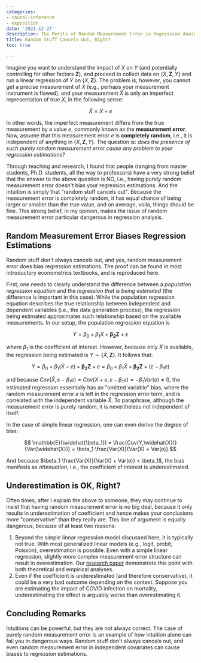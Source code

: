 ```yaml
---
categories:
- causal-inference
- exposition
date: '2021-12-27'
description: The Perils of Random Measurement Error in Regression Analysis
title: Random Stuff Cancels Out, Right?
toc: true

---
```


Imagine you want to understand the impact of $X$ on $Y$ (and potentially controlling for other factors $\boldsymbol{Z}$), and proceed to collect data on $\{X,\boldsymbol{Z},Y\}$ and run a linear regression of $Y$ on $\{X,\boldsymbol{Z}\}$. The problem is, however, you cannot get a precise measurement of $X$ (e.g., perhaps your measurement instrument is flawed), and your measurement $\widehat{X}$ is only an imperfect representation of true $X$, in the following sense:

$$
\widehat{X} = X + e
$$

In other words, the imperfect measurement differs from the true measurement by a value $e$, commonly known as the **measurement error**. Now, assume that this measurement error $e$ is **completely random**, i.e., it is independent of anything in $\{X,\boldsymbol{Z},Y\}$. The question is: *does the presence of such purely random measurement error cause any problem to your regression estimations*?

Through teaching and research, I found that people (ranging from master students, Ph.D. students, all the way to professors) have a very strong belief that the answer to the above question is NO, i.e., having purely random measurement error doesn't bias your regression estimations. And the intuition is simply that "random stuff cancels out". Because the measurement error is completely random, it has equal chance of being larger or smaller than the true value, and on average, voila, things should be fine. This strong belief, in my opinion, makes the issue of random measurement error particular dangerous in regression analysis.

## Random Measurement Error Biases Regression Estimations

Random stuff don't always cancels out, and yes, random measurement error does bias regression estimations. The proof can be found in most introductory econometrics textbooks, and is reproduced here.

First, one needs to clearly understand the difference between a *population regression equation* and the *regression that is being estimated* (the difference is important in this case). While the population regression equation describes the true relationship between independent and dependent variables (i.e., the data generation process), the regression being estimated approximates such relationship based on the available measurements. In our setup, the population regression equation is

$$
Y = \beta_0 + \beta_1 X + \boldsymbol{\beta_2 Z} + \varepsilon
$$

where $\beta_1$ is the coefficient of interest. However, because only $\widehat{X}$ is available, the regression being estimated is $Y \sim \{\widehat{X}, \boldsymbol{Z}\}$. It follows that:

$$
Y = \beta_0 + \beta_1 (\widehat{X}-e) + \boldsymbol{\beta_2 Z} + \varepsilon = \beta_0 + \beta_1 \widehat{X} + \boldsymbol{\beta_2 Z} + (\varepsilon - \beta_1 e)
$$

and because $Cov(\widehat{X}, \varepsilon-\beta_1 e) = Cov(X + e, \varepsilon-\beta_1 e) = -\beta_1 Var(e) \neq 0$, the estimated regression essentially has an "omitted variable" bias, where the random measurement error $e$ is left in the regression error term, and is correlated with the independent variable $\widehat{X}$. To paraphrase, although the measurement error is purely random, it is nevertheless not independent of itself.

In the case of simple linear regression, one can even derive the degree of bias:

$$
\mathbb{E}(\widehat{\beta_1}) = \frac{Cov(Y,\widehat{X})}{Var(\widehat{X})} = \beta_1 \frac{Var(X)}{Var(X) + Var(e)}
$$

And because $\beta_1 \frac{Var(X)}{Var(X) + Var(e)} < \beta_1$, the bias manifests as *attenuation*, i.e., the coefficient of interest is underestimated.

## Underestimation is OK, Right?

Often times, after I explain the above to someone, they may continue to insist that having random measurement error is no big deal, because it only results in underestimation of coefficient and hence makes your conclusions more "conservative" than they really are. This line of argument is equally dangerous, because of at least two reasons:

1. Beyond the simple linear regression model discussed here, it is typically not true. With most generalized linear models (e.g., logit, probit, Poisson), overestimation is possible. Even with a simple linear regression, slightly more complex measurement error structure can result in overestimation. Our [research paper](https://pubsonline.informs.org/doi/full/10.1287/isre.2017.0727) demonstrate this point with both theoretical and empirical analyses.
2. Even if the coefficient is underestimated (and therefore conservative), it could be a very bad outcome depending on the context. Suppose you are estimating the impact of COVID infection on mortality, underestimating the effect is arguably worse than overestimating it.

## Concluding Remarks

Intuitions can be powerful, but they are not always correct. The case of purely random measurement error is an example of how intuition alone can fail you in dangerous ways. Random stuff don't always cancels out, and even random measurement error in independent covariates can cause biases to regression estimations.